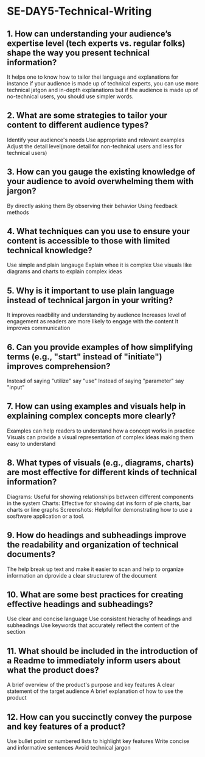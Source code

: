 # SE-DAY5-Technical-Writing
## 1. How can understanding your audience’s expertise level (tech experts vs. regular folks) shape the way you present technical information?
It helps one to know how to tailor thei language and explanations for instance if your audience is made up of technical experts, you can use more technical jatgon and in-depth explanations but if the audience is made up of no-technical users, you should use simpler words.
## 2. What are some strategies to tailor your content to different audience types?
Identify your audience's needs 
Use appropriate and relevant examples
Adjust the detail level(more detail for non-technical users and less for technical users)
## 3. How can you gauge the existing knowledge of your audience to avoid overwhelming them with jargon?
By directly asking them
By observing their behavior
Using feedback methods
## 4. What techniques can you use to ensure your content is accessible to those with limited technical knowledge?
Use simple and plain langauge
Explain whee it is complex
Use visuals like diagrams and charts to explain complex ideas
## 5. Why is it important to use plain language instead of technical jargon in your writing?
It improves readbility and understanding by audience
Increases level of engagement as readers are more likely to engage with the content 
It improves communication
## 6. Can you provide examples of how simplifying terms (e.g., "start" instead of "initiate") improves comprehension?
Instead of saying "utilize" say "use"
Instead of saying "parameter" say "input"
## 7. How can using examples and visuals help in explaining complex concepts more clearly?
Examples can help readers to understand how a concept works in practice
Visuals can provide a visual representation of complex ideas making them easy to understand 
## 8. What types of visuals (e.g., diagrams, charts) are most effective for different kinds of technical information?
Diagrams: Useful for showing relationships between different components in the system
Charts: Effective for showing dat ins form of pie charts, bar charts or line graphs
Screenshots: Helpful for demonstrating how to use a sosftware application or a tool.
## 9. How do headings and subheadings improve the readability and organization of technical documents?
The help break up text and make it easier to scan and help to organize information an dprovide a clear structurew of the document 
## 10. What are some best practices for creating effective headings and subheadings?
Use clear and concise language
Use consistent hierachy of headings and subheadings
Use keywords that accurately reflect the content of the section
## 11. What should be included in the introduction of a Readme to immediately inform users about what the product does?
A brief overview of the product's purpose and key features
A clear statement of the target audience
A brief explanation of how to use the product
## 12. How can you succinctly convey the purpose and key features of a product?
Use bullet point or numbered lists to highlight key features
Write concise and informative sentences
Avoid technical jargon
